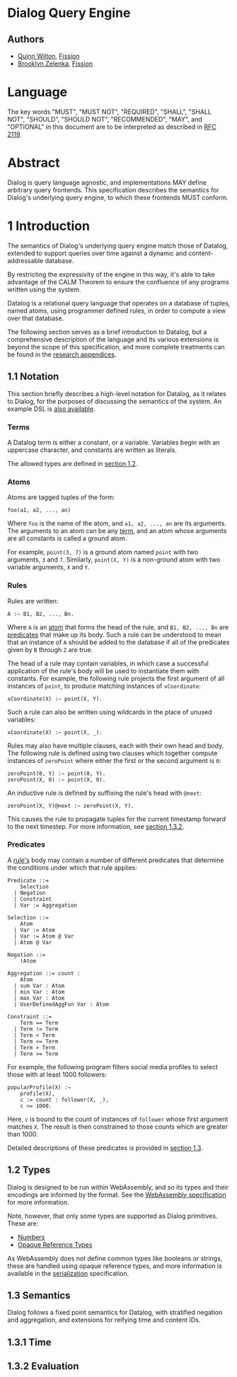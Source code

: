# Dialog Query Engine

## Authors

* [Quinn Wilton](https://github.com/QuinnWilton), [Fission](https://fission.codes)
* [Brooklyn Zelenka](https://github.com/expede), [Fission](https://fission.codes)

# Language

The key words "MUST", "MUST NOT", "REQUIRED", "SHALL", "SHALL NOT", "SHOULD", "SHOULD NOT", "RECOMMENDED", "MAY", and "OPTIONAL" in this document are to be interpreted as described in [RFC 2119](https://datatracker.ietf.org/doc/html/rfc2119).

# Abstract

Dialog is query language agnostic, and implementations MAY define arbitrary query frontends. This specification describes the semantics for Dialog's underlying query engine, to which these frontends MUST conform.

# 1 Introduction

The semantics of Dialog's underlying query engine match those of Datalog, extended to support queries over time against a dynamic and content-addressable database.

By restricting the expressivity of the engine in this way, it's able to take advantage of the CALM Theorem to ensure the confluence of any programs written using the system.

Datalog is a relational query language that operates on a database of tuples, named atoms, using programmer defined rules, in order to compute a view over that database.

The following section serves as a brief introduction to Datalog, but a comprehensive description of the language and its various extensions is beyond the scope of this specification, and more complete treatments can be found in the [research appendices](./RESEARCH.md).

## 1.1 Notation

This section briefly describes a high-level notation for Datalog, as it relates to Dialog, for the purposes of discussing the semantics of the system. An example DSL is [also available](./datalog-dsl.md).

### Terms

A Datalog term is either a constant, or a variable. Variables begin with an uppercase character, and constants are written as literals.

The allowed types are defined in [section 1.2](#types).

### Atoms

Atoms are tagged tuples of the form:

```datalog
foo(a1, a2, ..., an)
```

Where `foo` is the name of the atom, and `a1, a2, ..., an` are its arguments. The arguments to an atom can be any [term](#terms), and an atom whose arguments are all constants is called a ground atom.

For example, `point(3, 7)` is a ground atom named `point` with two arguments, `3` and `7`. Similarly, `point(X, Y)` is a non-ground atom with two variable arguments, `X` and `Y`.

### Rules

Rules are written:

```datalog
A :− B1, B2, ..., Bn.
```

Where `A` is an [atom](#atoms) that forms the head of the rule, and `B1, B2, ..., Bn` are [predicates](#predicates) that make up its body. Such a rule can be understood to mean that an instance of `A` should be added to the database if all of the predicates given by `B` through `Z` are true.

The head of a rule may contain variables, in which case a successful application of the rule's body will be used to instantiate them with constants. For example, the following rule projects the first argument of all instances of `point`, to produce matching instances of `xCoordinate`:

```datalog
xCoordinate(X) :− point(X, Y).
```

Such a rule can also be written using wildcards in the place of unused variables:

```datalog
xCoordinate(X) :− point(X, _).
```

Rules may also have multiple clauses, each with their own head and body. The following rule is defined using two clauses which together compute instances of `zeroPoint` where either the first or the second argument is `0`:

```datalog
zeroPoint(0, Y) :− point(0, Y).
zeroPoint(X, 0) :− point(X, 0).
```

An inductive rule is defined by suffixing the rule's head with `@next`:

```datalog
zeroPoint(X, Y)@next :− zeroPoint(X, Y).
```

This causes the rule to propagate tuples for the current timestamp forward to the next timestep. For more information, see [section 1.3.2](#131-time).

### Predicates

A [rule's](#rules) body may contain a number of different predicates that determine the conditions under which that rule applies:


```
Predicate ::=
    Selection
  | Negation
  | Constraint
  | Var := Aggregation

Selection ::=
    Atom
  | Var := Atom
  | Var := Atom @ Var
  | Atom @ Var

Negation ::=
    !Atom

Aggregation ::= count :
    Atom
  | sum Var : Atom
  | min Var : Atom
  | max Var : Atom
  | UserDefinedAggFun Var : Atom

Constraint ::=
    Term == Term
  | Term != Term
  | Term < Term
  | Term <= Term
  | Term > Term
  | Term >= Term
```

For example, the following program filters social media profiles to select those with at least 1000 followers:

```datalog
popularProfile(X) :−
    profile(X),
    c := count : follower(X, _),
    c >= 1000.
```

Here, `c` is bound to the count of instances of `follower` whose first argument matches `X`. The result is then constrained to those counts which are greater than 1000.

Detailed descriptions of these predicates is provided in [section 1.3](#13-semantics).

## 1.2 Types

Dialog is designed to be run within WebAssembly, and so its types and their encodings are informed by the format. See the [WebAssembly specification](https://webassembly.github.io/spec/core/appendix/index-types.html) for more information.

Note, however, that only some types are supported as Dialog primitives. These are:

- [Numbers](https://webassembly.github.io/spec/core/syntax/types.html#syntax-numtype)
- [Opaque Reference Types](https://webassembly.github.io/spec/core/syntax/types.html#reference-types)

As WebAssembly does not define common types like booleans or strings, these are handled using opaque reference types, and more information is available in the [serialization](./serialization.md) specification.

## 1.3 Semantics

Dialog follows a fixed point semantics for Datalog, with stratified negation and aggregation, and extensions for reifying time and content IDs.

## 1.3.1 Time

## 1.3.2 Evaluation